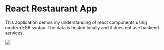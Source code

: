 # React Restaurant App
This application demos my understanding of react components using modern ES6 syntax. The data is hosted locally and it does not use backend services.

![](https://i.imgur.com/Hk1a9Sp.png)
